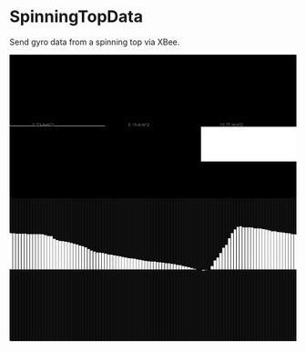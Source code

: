 # SpinningTopData
Send gyro data from a spinning top via XBee.

![render.png](https://raw.githubusercontent.com/nielmclaren/SpinningTopData/master/GyroVizApp/render.png)